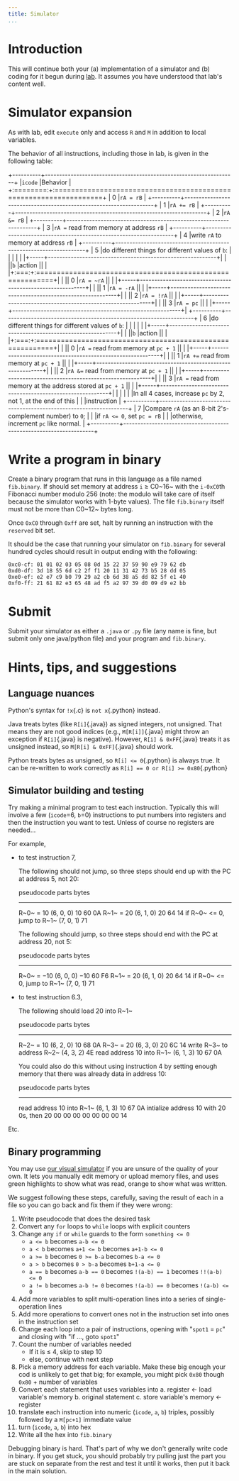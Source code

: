 ```yaml
---
title: Simulator
...
```


# Introduction

This will continue both your (a) implementation of a simulator and (b) coding for it
begun during [lab](lab04-simulator.html). It assumes you have understood that lab's content well.

# Simulator expansion

As with lab, edit `execute` only and access `R` and `M` in addition to local variables.

The behavior of all instructions, including those in lab, is given in the following table:

+----------+-------------------------------------------------------------------+
|`icode`   |Behavior                                                           |
+:========:+:==================================================================+
|   0      |`rA = rB`                                                          |
+----------+-------------------------------------------------------------------+
|   1      |`rA += rB`                                                         |
+----------+-------------------------------------------------------------------+
|   2      |`rA &= rB`                                                         |
+----------+-------------------------------------------------------------------+
|   3      |`rA =` read from memory at address `rB`                            |
+----------+-------------------------------------------------------------------+
|   4      |write `rA` to memory at address `rB`                               |
+----------+-------------------------------------------------------------------+
|   5      |do different things for different values of `b`:                   |
|          |                                                                   |
|          |+-----+-----------------------------------------------------------+|
|          ||`b`  |action                                                     ||
|          |+:===:+:==========================================================+|
|          || 0   |`rA = ~rA`                                                 ||
|          |+-----+-----------------------------------------------------------+|
|          || 1   |`rA = -rA`                                                 ||
|          |+-----+-----------------------------------------------------------+|
|          || 2   |`rA = !rA`                                                 ||
|          |+-----+-----------------------------------------------------------+|
|          || 3   |`rA = pc`                                                  ||
|          |+-----+-----------------------------------------------------------+|
+----------+-------------------------------------------------------------------+
|   6      |do different things for different values of `b`:                   |
|          |                                                                   |
|          |+-----+-----------------------------------------------------------+|
|          ||`b`  |action                                                     ||
|          |+:===:+:==========================================================+|
|          || 0   |`rA =` read from memory at `pc + 1`                        ||
|          |+-----+-----------------------------------------------------------+|
|          || 1   |`rA +=` read from memory at `pc + 1`                       ||
|          |+-----+-----------------------------------------------------------+|
|          || 2   |`rA &=` read from memory at `pc + 1`                       ||
|          |+-----+-----------------------------------------------------------+|
|          || 3   |`rA =` read from memory at the address stored at `pc + 1`  ||
|          |+-----+-----------------------------------------------------------+|
|          |                                                                   |
|          |In all 4 cases, increase `pc` by 2, not 1, at the end of this      |
|          |instruction                                                        |
+----------+-------------------------------------------------------------------+
|   7      |Compare `rA` (as an 8-bit 2's-complement number) to `0`;           |
|          |if `rA <= 0`, set `pc = rB`                                        |
|          |otherwise, increment `pc` like normal.                             |
+----------+-------------------------------------------------------------------+

# Write a program in binary

Create a binary program that runs in this language as a file named `fib.binary`.
If should set memory at address `i` ≥ C0~16~ with the `i-0xC0`th Fibonacci number modulo 256
(note: the modulo will take care of itself because the simulator works with 1-byte values).
The file `fib.binary` itself must not be more than C0~12~ bytes long.

Once `0xC0` through `0xff` are set, halt by running an instruction with the `reserved` bit set.

It should be the case that running your simulator on `fib.binary` for several hundred cycles should result in output ending with the following:


    0xc0-cf: 01 01 02 03 05 08 0d 15 22 37 59 90 e9 79 62 db
    0xd0-df: 3d 18 55 6d c2 2f f1 20 11 31 42 73 b5 28 dd 05
    0xe0-ef: e2 e7 c9 b0 79 29 a2 cb 6d 38 a5 dd 82 5f e1 40
    0xf0-ff: 21 61 82 e3 65 48 ad f5 a2 97 39 d0 09 d9 e2 bb

# Submit

Submit your simulator as either a `.java` or `.py` file (any name is fine, but submit only one java/python file) and your program and `fib.binary`.

# Hints, tips, and suggestions

## Language nuances

Python's syntax for `!x`{.c} is `not x`{.python} instead.

Java treats bytes (like `R[i]`{.java}) as signed integers, not unsigned.
That means they are not good indices (e.g., `M[R[i]]`{.java} might throw an exception if `R[i]`{.java} is negative).
However, `R[i] & 0xFF`{.java} treats it as unsigned instead,
so `M[R[i] & 0xFF]`{.java} should work.

Python treats bytes as unsigned, so `R[i] <= 0`{.python} is always true.
It can be re-written to work correctly as `R[i] == 0 or R[i] >= 0x80`{.python}

## Simulator building and testing

Try making a minimal program to test each instruction.
Typically this will involve a few (`icode`=6, `b`=0) instructions to put numbers into registers
and then the instruction you want to test.
Unless of course no registers are needed...

For example,
    
- to test instruction 7,
    
    The following should not jump, so three steps should end up with the PC at address 5, not 20:
    
    pseudocode                  parts           bytes
    --------------------------  ------------    -------------
    R~0~ = 10                   (6, 0, 0) 10    60 0A
    R~1~ = 20                   (6, 1, 0) 20    64 14
    if R~0~ <= 0, jump to R~1~  (7, 0, 1)       71

    The following should jump, so three steps should end with the PC at address 20, not 5:
        
    pseudocode                  parts           bytes
    --------------------------  ------------    -------------
    R~0~ = −10                  (6, 0, 0) −10   60 F6
    R~1~ = 20                   (6, 1, 0) 20    64 14
    if R~0~ <= 0, jump to R~1~  (7, 0, 1)       71

- to test instruction 6.3,
    
    The following should load 20 into R~1~
    
    pseudocode                  parts           bytes
    --------------------------  ------------    -------------
    R~2~ = 10                   (6, 2, 0) 10    68 0A
    R~3~ = 20                   (6, 3, 0) 20    6C 14
    write R~3~ to address R~2~  (4, 3, 2)       4E
    read address 10 into R~1~   (6, 1, 3) 10    67 0A
    
    You could also do this without using instruction 4
    by setting enough memory that there was already data in address 10:
    
    pseudocode                      parts           bytes
    ----------------------------    ------------    ------------------------
    read address 10 into R~1~       (6, 1, 3) 10    67 0A
    intialize address 10 with 20    0s, then 20     00 00 00 00 00 00 00 14
    
    
Etc.

## Binary programming

You may use [our visual simulator](files/toy-isa-sim.html) if you are unsure of the quality of your own. It lets you manually edit memory or upload memory files, and uses green highlights to show what was read, orange to show what was written.

We suggest following these steps, carefully, saving the result of each in a file so you can go back and fix them if they were wrong:

1. Write pseudocode that does the desired task
2. Convert any `for` loops to `while` loops with explicit counters
3. Change any `if` or `while` guards to the form `something <= 0`
    - `a <= b` becomes `a-b <= 0`
    - `a < b` becomes `a+1 <= b` becomes `a+1-b <= 0`
    - `a >= b` becomes `0 >= b-a` becomes `b-a <= 0`
    - `a > b` becomes `0 > b-a` becomes `b+1-a <= 0`
    - `a == b` becomes `a-b == 0` becomes `!(a-b) == 1` becomes `!!(a-b) <= 0`
    - `a != b` becomes `a-b != 0` becomes `!(a-b) == 0` becomes `!(a-b) <= 0`
4. Add more variables to split multi-operation lines into a series of single-operation lines
5. Add more operations to convert ones not in the instruction set into ones in the instruction set
6. Change each loop into a pair of instructions, opening with "`spot1` = `pc`" and closing with "if ..., goto `spot1`"
7. Count the number of variables needed
    - If it is ≤ 4, skip to step 10
    - else, continue with next step
8. Pick a memory address for each variable. Make these big enough your cod is unlikely to get that big; for example, you might pick `0x80` though `0x80` + number of variables
9. Convert each statement that uses variables into
    a. register ← load variable's memory
    b. original statement
    c. store variable's memory ← register
10. translate each instruction into numeric (`icode`, `a`, `b`) triples, possibly followed by a `M[pc+1]` immediate value
11. turn (`icode`, `a`, `b`) into hex
12. Write all the hex into `fib.binary`

Debugging binary is hard. That's part of why we don't generally write code in binary. If you get stuck, you should probably try pulling just the part you are stuck on separate from the rest and test it until it works, then put it back in the main solution.
